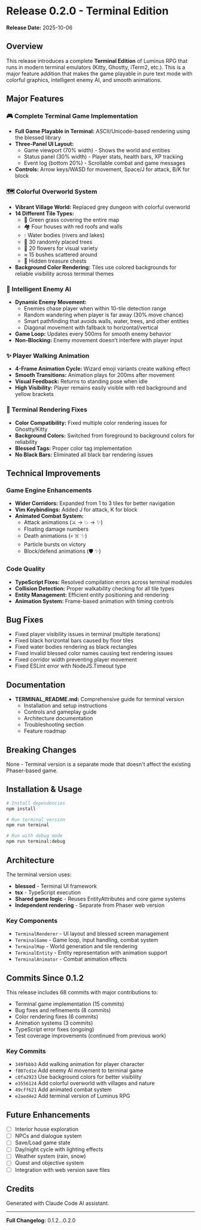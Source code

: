 # Release 0.2.0 - Terminal Edition

**Release Date:** 2025-10-06

## Overview

This release introduces a complete **Terminal Edition** of Luminus RPG that runs in modern terminal emulators (Kitty, Ghostty, iTerm2, etc.). This is a major feature addition that makes the game playable in pure text mode with colorful graphics, intelligent enemy AI, and smooth animations.

## Major Features

### 🎮 Complete Terminal Game Implementation

- **Full Game Playable in Terminal:** ASCII/Unicode-based rendering using the blessed library
- **Three-Panel UI Layout:**
  - Game viewport (70% width) - Shows the world and entities
  - Status panel (30% width) - Player stats, health bars, XP tracking
  - Event log (bottom 20%) - Scrollable combat and game messages
- **Controls:** Arrow keys/WASD for movement, Space/J for attack, B/K for block

### 🗺️ Colorful Overworld System

- **Vibrant Village World:** Replaced grey dungeon with colorful overworld
- **14 Different Tile Types:**
  - 🌿 Green grass covering the entire map
  - 🏘️ Four houses with red roofs and walls
  - 💧 Water bodies (rivers and lakes)
  - 🌳 30 randomly placed trees
  - 🌸 20 flowers for visual variety
  - ≈ 15 bushes scattered around
  - 💎 Hidden treasure chests
- **Background Color Rendering:** Tiles use colored backgrounds for reliable visibility across terminal themes

### 🤖 Intelligent Enemy AI

- **Dynamic Enemy Movement:**
  - Enemies chase player when within 10-tile detection range
  - Random wandering when player is far away (30% move chance)
  - Smart pathfinding that avoids walls, water, trees, and other entities
  - Diagonal movement with fallback to horizontal/vertical
- **Game Loop:** Updates every 500ms for smooth enemy behavior
- **Non-Blocking:** Enemy movement doesn't interfere with player input

### ✨ Player Walking Animation

- **4-Frame Animation Cycle:** Wizard emoji variants create walking effect
- **Smooth Transitions:** Animation plays for 200ms after movement
- **Visual Feedback:** Returns to standing pose when idle
- **High Visibility:** Player remains easily visible with red background and yellow brackets

### 🎨 Terminal Rendering Fixes

- **Color Compatibility:** Fixed multiple color rendering issues for Ghostty/Kitty
- **Background Colors:** Switched from foreground to background colors for reliability
- **Blessed Tags:** Proper color tag implementation
- **No Black Bars:** Eliminated all black bar rendering issues

## Technical Improvements

### Game Engine Enhancements

- **Wider Corridors:** Expanded from 1 to 3 tiles for better navigation
- **Vim Keybindings:** Added J for attack, K for block
- **Animated Combat System:**
  - Attack animations (⚔️ → 💥 → ✨)
  - Floating damage numbers
  - Death animations (💀 ☠️ ✨)
  - Particle bursts on victory
  - Block/defend animations (🛡️ ✨)

### Code Quality

- **TypeScript Fixes:** Resolved compilation errors across terminal modules
- **Collision Detection:** Proper walkability checking for all tile types
- **Entity Management:** Efficient entity positioning and rendering
- **Animation System:** Frame-based animation with timing controls

## Bug Fixes

- Fixed player visibility issues in terminal (multiple iterations)
- Fixed black horizontal bars caused by floor tiles
- Fixed water bodies rendering as black rectangles
- Fixed invalid blessed color names causing text rendering issues
- Fixed corridor width preventing player movement
- Fixed ESLint error with NodeJS.Timeout type

## Documentation

- **TERMINAL_README.md:** Comprehensive guide for terminal version
  - Installation and setup instructions
  - Controls and gameplay guide
  - Architecture documentation
  - Troubleshooting section
  - Feature roadmap

## Breaking Changes

None - Terminal version is a separate mode that doesn't affect the existing Phaser-based game.

## Installation & Usage

```bash
# Install dependencies
npm install

# Run terminal version
npm run terminal

# Run with debug mode
npm run terminal:debug
```

## Architecture

The terminal version uses:
- **blessed** - Terminal UI framework
- **tsx** - TypeScript execution
- **Shared game logic** - Reuses EntityAttributes and core game systems
- **Independent rendering** - Separate from Phaser web version

### Key Components

- `TerminalRenderer` - UI layout and blessed screen management
- `TerminalGame` - Game loop, input handling, combat system
- `TerminalMap` - World generation and tile rendering
- `TerminalEntity` - Entity representation with animation support
- `TerminalAnimator` - Combat animation effects

## Commits Since 0.1.2

This release includes 68 commits with major contributions to:
- Terminal game implementation (15 commits)
- Bug fixes and refinements (8 commits)
- Color rendering fixes (6 commits)
- Animation systems (3 commits)
- TypeScript error fixes (ongoing)
- Test coverage improvements (continued from previous work)

### Key Commits

- `349fbbb3` Add walking animation for player character
- `f807cd1e` Add enemy AI movement to terminal game
- `c0fa2923` Use background colors for better visibility
- `e3556124` Add colorful overworld with villages and nature
- `49cff621` Add animated combat system
- `e2aed4e2` Add terminal version of Luminus RPG

## Future Enhancements

- [ ] Interior house exploration
- [ ] NPCs and dialogue system
- [ ] Save/Load game state
- [ ] Day/night cycle with lighting effects
- [ ] Weather system (rain, snow)
- [ ] Quest and objective system
- [ ] Integration with web version save files

## Credits

Generated with Claude Code AI assistant.

---

**Full Changelog:** 0.1.2...0.2.0
